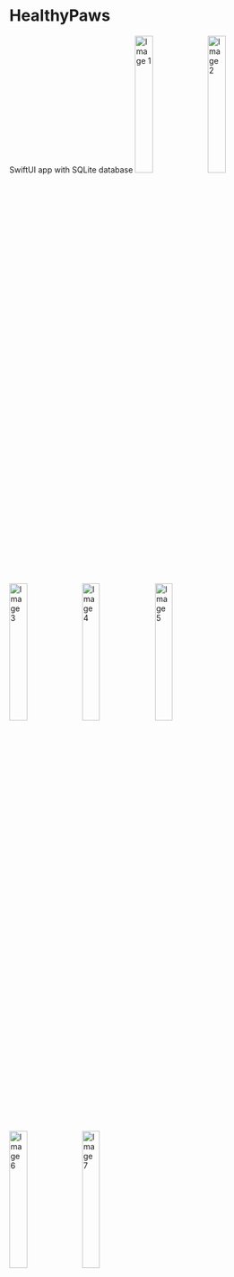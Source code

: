 # HealthyPaws
SwiftUI app with SQLite database
<span>
    <img src="screenshots/image1" alt="Image 1" width="25%">
    <img src="screenshots/image2" alt="Image 2" width="25%">
    <img src="screenshots/image3" alt="Image 3" width="25%">
    <img src="screenshots/image4" alt="Image 4" width="25%">
    <img src="screenshots/image5" alt="Image 5" width="25%">
    <img src="screenshots/image6" alt="Image 6" width="25%">
    <img src="screenshots/image7" alt="Image 7" width="25%">
</span>
